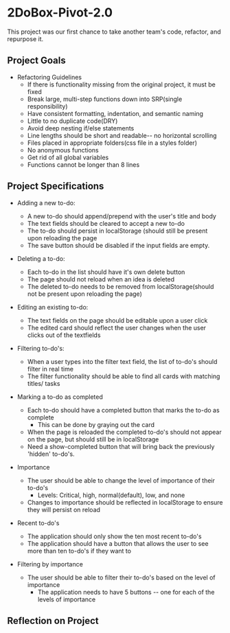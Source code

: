 # 2DoBox-Pivot-2.0
This project was our first chance to take another team's code, refactor, and repurpose it.
## Project Goals
 * Refactoring Guidelines
    * If there is functionality missing from the original project, it must be fixed
    * Break large, multi-step functions down into SRP(single responsibility)
    * Have consistent formatting, indentation, and semantic naming
    * Little to no duplicate code(DRY)
    * Avoid deep nesting if/else statements
    * Line lengths should be short and readable-- no horizontal scrolling
    * Files placed in appropriate folders(css file in a styles folder)
    * No anonymous functions
    * Get rid of all global variables
    * Functions cannot be longer than 8 lines
## Project Specifications
   * Adding a new to-do:
      * A new to-do should  append/prepend with the user's title and body
      * The text fields should be cleared to accept a new to-do
      * The to-do should persist in localStorage (should still be present upon reloading the page
      * The save button should be disabled if the input fields are empty.
      
   * Deleting a to-do:
      * Each to-do in the list should have it's own delete button
      * The page should not reload when an idea is deleted
      * The deleted to-do needs to be removed from localStorage(should not be present upon reloading the page)
      
   * Editing an existing to-do:
      * The text fields on the page should be editable upon a user click
      * The edited card should reflect the user changes when the user clicks out of the textfields
     
   * Filtering to-do's:
      * When a user types into the filter text field, the list of to-do's should filter in real time
      * The filter functionality should be able to find all cards with matching titles/ tasks
    
   * Marking a to-do as completed
      * Each to-do should have a completed button that marks the to-do as complete
        * This can be done by graying out the card
      * When the page is reloaded the completed to-do's should not appear on the page, but should still be in localStorage
      * Need a show-completed button that will bring back the previously 'hidden' to-do's.
   
   * Importance
      * The user should be able to change the level of importance of their to-do's
        * Levels: Critical, high, normal(default), low, and none
      * Changes to importance should be reflected in localStorage to ensure they will persist on reload
    
   * Recent to-do's
      * The application should only show the ten most recent to-do's
      * The application should have a button that allows the user to see more than ten to-do's if they want to
   
   * Filtering by importance
      * The user should be able to filter their to-do's based on the level of importance
        * The application needs to have 5 buttons -- one for each of the levels of importance
        
        
## Reflection on Project
